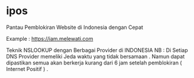 # ipos
Pantau Pemblokiran Website di Indonesia dengan Cepat

Example :
https://iam.melewati.com

Teknik NSLOOKUP dengan Berbagai Provider di INDONESIA 
NB : Di Setiap DNS Provider memeliki Jeda waktu yang tidak bersamaan . Namun dapat dipastikan semua akan berkerja kurang dari 6 jam setelah pemblokiran ( Internet Positif ) .

